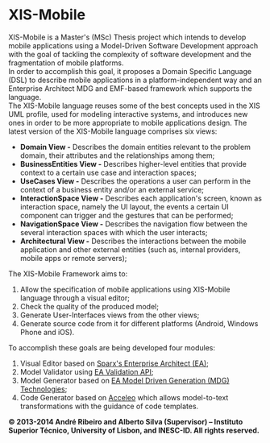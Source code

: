 XIS-Mobile
==========

XIS-Mobile is a Master's (MSc) Thesis project which intends to develop mobile applications using a Model-Driven Software Development approach with the goal of tackling the complexity of software development and the fragmentation of mobile platforms.  
	In order to accomplish this goal, it proposes a Domain Specific Language (DSL) to describe mobile applications in a platform-independent way and an Enterprise Architect MDG and EMF-based framework which supports the language.  
The XIS-Mobile language reuses some of the best concepts used in the XIS UML profile, used for modeling interactive systems, and introduces new ones in order to be more appropriate to mobile applications design. The latest version of the XIS-Mobile language comprises six views:

- **Domain View -** Describes the domain entities relevant to the problem domain, their attributes and the relationships among them;
- **BusinessEntities View -** Describes higher-level entities that provide context to a certain use case and interaction spaces;
- **UseCases View -** Describes the operations a user can perform in the context of a business entity and/or an external service;
- **InteractionSpace View -** Describes each application's screen, known as interaction space, namely the UI layout, the events a certain UI component can trigger and the gestures that can be performed;
- **NavigationSpace View -** Describes the navigation flow between the several interaction spaces with which the user interacts;
- **Architectural View -** Describes the interactions between the mobile application and other external entities (such as, internal providers, mobile apps or remote servers);

The XIS-Mobile Framework aims to:

1. Allow the specification of mobile applications using XIS-Mobile language through a visual editor;
2. Check the quality of the produced model;
3. Generate User-Interfaces views from the other views;
4. Generate source code from it for different platforms (Android, Windows Phone and iOS).

To accomplish these goals are being developed four modules:

1. Visual Editor based on [Sparx's Enterprise Architect (EA)](http://www.sparxsystems.com);
2. Model Validator using  [EA Validation API](http://www.sparxsystems.com/enterprise_architect_user_guide/10/automation_and_scripting/model_validation_example.html);
3. Model Generator based on [EA Model Driven Generation (MDG) Technologies](http://www.sparxsystems.com/enterprise_architect_user_guide/9.2/standard_uml_models/mdgtechnologies.html);
4. Code Generator based on [Acceleo](http://www.eclipse.org/acceleo) which allows model-to-text transformations with the guidance of code templates.

**© 2013-2014 André Ribeiro and Alberto Silva (Supervisor) – Instituto Superior Técnico, University of Lisbon, and INESC-ID. All rights reserved.**